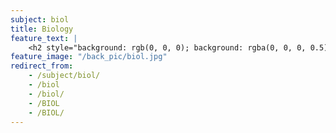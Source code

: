 ```yaml
---
subject: biol
title: Biology
feature_text: |
    <h2 style="background: rgb(0, 0, 0); background: rgba(0, 0, 0, 0.5); color: #f1f1f1; padding: 10px;">BIOL</h2>
feature_image: "/back_pic/biol.jpg"
redirect_from:
    - /subject/biol/
    - /biol
    - /biol/
    - /BIOL
    - /BIOL/
---
```

